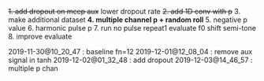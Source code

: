 

~~1. add dropout on mcep aux~~  lower dropout rate
~~2. add 1D conv with p~~
3. make additional dataset
**4. multiple channel p + random roll**
5. negative p value
6. harmonic pulse p
7. run no pulse repeat1 evaluate f0 shift semi-tone
8. improve evaluate



2019-11-30@10_20_47 : baseline fn=12
2019-12-01@12_08_04 : remove aux signal in tanh
2019-12-02@01_32_48 : add dropout
2019-12-03@14_46_57 : multiple p chan